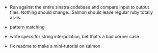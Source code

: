 - Run against the entire sinatra codebase and compare input to output files. Nothing should change...Salmon should leave regular ruby totally as-is.

- pattern matching

- write specs for string interpolation, bet that's a bad corner case
- fix readme to make a mini-tutorial on salmon

